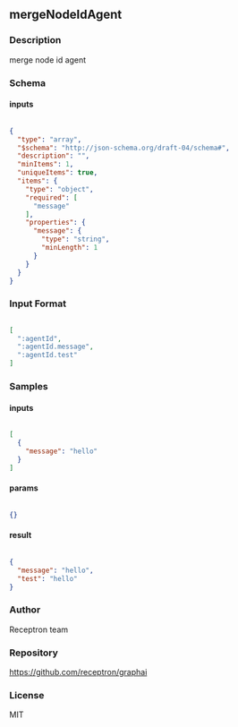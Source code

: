 ## mergeNodeIdAgent

### Description

merge node id agent

### Schema

#### inputs

```json

{
  "type": "array",
  "$schema": "http://json-schema.org/draft-04/schema#",
  "description": "",
  "minItems": 1,
  "uniqueItems": true,
  "items": {
    "type": "object",
    "required": [
      "message"
    ],
    "properties": {
      "message": {
        "type": "string",
        "minLength": 1
      }
    }
  }
}

````

### Input Format

```json

[
  ":agentId",
  ":agentId.message",
  ":agentId.test"
]

````

### Samples

#### inputs

```json

[
  {
    "message": "hello"
  }
]

````

#### params

```json

{}

````

#### result

```json

{
  "message": "hello",
  "test": "hello"
}

````

### Author

Receptron team

### Repository

https://github.com/receptron/graphai


### License

MIT

